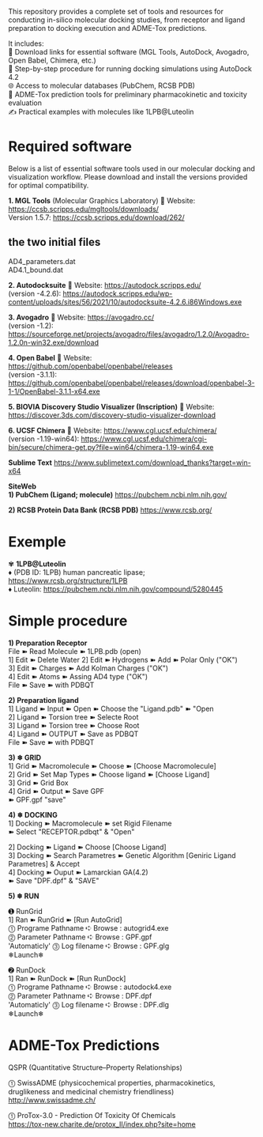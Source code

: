 This repository provides a complete set of tools and resources for conducting in-silico molecular docking studies, from receptor and ligand preparation to docking execution and ADME-Tox predictions.

It includes:  
🔧 Download links for essential software (MGL Tools, AutoDock, Avogadro, Open Babel, Chimera, etc.)  
📄 Step-by-step procedure for running docking simulations using AutoDock 4.2  
🌐 Access to molecular databases (PubChem, RCSB PDB)  
🧪 ADME-Tox prediction tools for preliminary pharmacokinetic and toxicity evaluation  
✍️ Practical examples with molecules like 1LPB@Luteolin
  
  
# Required software
Below is a list of essential software tools used in our molecular docking and visualization workflow. Please download and install the versions provided for optimal compatibility.



__1. MGL Tools__ (Molecular Graphics Laboratory)
   🔗 Website: https://ccsb.scripps.edu/mgltools/downloads/   
Version 1.5.7:  https://ccsb.scripps.edu/download/262/  

## the two initial files  
AD4_parameters.dat  
AD4.1_bound.dat
  
__2. Autodocksuite__ 
   🔗 Website:  https://autodock.scripps.edu/  
(version -4.2.6):  https://autodock.scripps.edu/wp-content/uploads/sites/56/2021/10/autodocksuite-4.2.6.i86Windows.exe  


__3. Avogadro__
   🔗 Website: https://avogadro.cc/  
(version -1.2):  https://sourceforge.net/projects/avogadro/files/avogadro/1.2.0/Avogadro-1.2.0n-win32.exe/download  
  

__4. Open Babel__
   🔗 Website: https://github.com/openbabel/openbabel/releases  
(version -3.1.1): https://github.com/openbabel/openbabel/releases/download/openbabel-3-1-1/OpenBabel-3.1.1-x64.exe  


__5. BIOVIA Discovery Studio Visualizer (Inscription)__
   🔗 Website: https://discover.3ds.com/discovery-studio-visualizer-download  



__6. UCSF Chimera__
   🔗 Website: https://www.cgl.ucsf.edu/chimera/  
(version -1.19-win64): https://www.cgl.ucsf.edu/chimera/cgi-bin/secure/chimera-get.py?file=win64/chimera-1.19-win64.exe  


__Sublime Text__
https://www.sublimetext.com/download_thanks?target=win-x64  
  
__SiteWeb__  
__1)  PubChem (Ligand; molecule)__
https://pubchem.ncbi.nlm.nih.gov/  
  
__2)  RCSB Protein Data Bank (RCSB PDB)__
https://www.rcsb.org/ 


# Exemple  
✾ __1LPB@Luteolin__   
    ♦ (PDB ID: 1LPB) human pancreatic lipase; https://www.rcsb.org/structure/1LPB  
    ♦ Luteolin: https://pubchem.ncbi.nlm.nih.gov/compound/5280445  

# Simple procedure
__1) Preparation Receptor__  
   File ➽ Read Molecule ➽ 1LPB.pdb (open)  
1]	Edit ➽ Delete Water
2]	Edit ➽ Hydrogens  ➽ Add  ➽ Polar Only ("OK")  
3]	Edit ➽ Charges    ➽ Add Kolman Charges  ("OK")  
4]	Edit ➽ Atoms      ➽ Assing AD4 type  ("OK")  
           File ➽ Save ➽ with PDBQT



__2) Preparation ligand__  
1]	Ligand ➽ Input ➽ Open ➽ Choose the  "Ligand.pdb" ➽ "Open  
2]	Ligand ➽ Torsion tree ➽ Selecte Root  
3]	Ligand ➽ Torsion tree ➽ Choose Root  
4]	Ligand ➽ OUTPUT ➽ Save as PDBQT  
            File ➽ Save ➽ with PDBQT

  
__3) ❄ GRID__  
1]	Grid ➽ Macromolecule ➽ Choose ➽ [Choose Macromolecule]  
2]	Grid ➽ Set Map Types ➽ Choose ligand ➽ [Choose Ligand]  
3]	Grid ➽ Grid Box  
4]	Grid ➽ Output ➽ Save GPF  
➽ GPF.gpf  "save"


__4) ❄ DOCKING__  
1]	Docking ➽ Macromolecule ➽ set Rigid Filename  
                    ➽ Select "RECEPTOR.pdbqt" & "Open"  

2]	Docking ➽ Ligand ➽ Choose
			 [Choose Ligand]  
    3]	Docking ➽ Search Parametres ➽ Genetic Algorithm
					[Geniric Ligand Parametres] & Accept  
     4]	Docking ➽ Ouput ➽ Lamarckian GA(4.2)  
     ➽ Save "DPF.dpf" & "SAVE"

__5) ❄  RUN__  


  
  ➊ RunGrid  
  1]	Ran ➽ RunGrid ➽ [Run AutoGrid]  
  ⓵   Programe Pathname   ➪ Browse : autogrid4.exe  
  ⓶   Parameter Pathname  ➪ Browse : GPF.gpf  
  'Automaticly'     ⓷   Log filename  ➪ Browse : GPF.glg  		       
❄Launch❄  

  
➋ RunDock  
1]   Ran ➽ RunDock ➽ [Run RunDock]  
⓵   Programe Pathname   ➪ Browse : autodock4.exe  
⓶   Parameter Pathname  ➪ Browse : DPF.dpf  
'Automaticly'      ⓷   Log filename  ➪ Browse : DPF.dlg  
❄Launch❄  

# ADME-Tox Predictions  
  QSPR (Quantitative Structure–Property Relationships)  
    
⓵ SwissADME (physicochemical properties, pharmacokinetics, druglikeness and medicinal chemistry friendliness)  
http://www.swissadme.ch/  

⓵ ProTox-3.0 - Prediction Of Toxicity Of Chemicals  
https://tox-new.charite.de/protox_II/index.php?site=home



